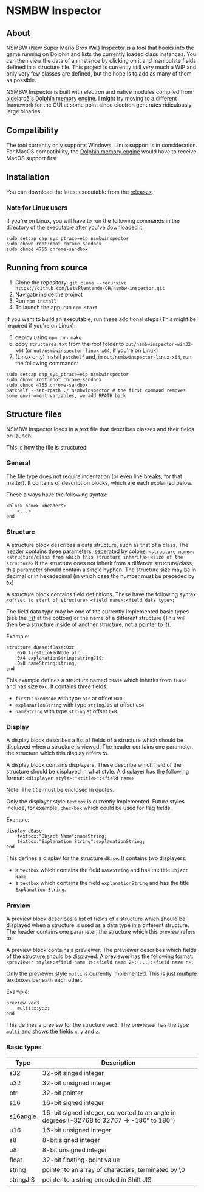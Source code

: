 # NSMBW Inspector
## About
NSMBW (New Super Mario Bros Wii.) Inspector is a tool that hooks into the game running on Dolphin and lists the currently loaded class instances. You can then view the data of an instance by clicking on it and manipulate fields defined in a structure file. This project is currently still very much a WIP and only very few classes are defined, but the hope is to add as many of them as possible.

NSMBW Inspector is built with electron and native modules compiled from [aldelaro5's Dolphin memory engine](https://github.com/aldelaro5/Dolphin-memory-engine). I might try moving to a different framework for the GUI at some point since electron generates ridiculously large binaries.
## Compatibility
The tool currently only supports Windows. Linux support is in consideration. For MacOS compatibility, the [Dolphin memory engine](https://github.com/aldelaro5/Dolphin-memory-engine) would have to receive MacOS support first.
## Installation
You can download the latest executable from the [releases](https://github.com/LetsPlentendo-CH/nsmbw-inspector/releases).
### Note for Linux users
If you're on Linux, you will have to run the following commands in the directory of the executable after you've downloaded it:
```shell
sudo setcap cap_sys_ptrace=eip nsmbwinspector
sudo chown root:root chrome-sandbox
sudo chmod 4755 chrome-sandbox
```
## Running from source
1. Clone the repository: `git clone --recursive https://github.com/LetsPlentendo-CH/nsmbw-inspector.git`
2. Navigate inside the project
3. Run `npm install`
4. To launch the app, run `npm start`

If you want to build an executable, run these additional steps (This might be required if you're on Linux):

5. deploy using `npm run make`
6. copy `structures.txt` from the root folder to `out/nsmbwinspector-win32-x64` (or `out/nsmbwinspector-linux-x64`, if you're on Linux)
7. (Linux only) Install `patchelf` and, in `out/nsmbwinspector-linux-x64`, run the following commands:
```shell
sudo setcap cap_sys_ptrace=eip nsmbwinspector
sudo chown root:root chrome-sandbox
sudo chmod 4755 chrome-sandbox
patchelf --set-rpath ./ nsmbwinspector # the first command removes some enviroment variables, we add RPATH back
```

## Structure files
NSMBW Inspector loads in a text file that describes classes and their fields on launch.

This is how the file is structured:
### General
The file type does not require indentation (or even line breaks, for that matter).
It contains of description blocks, which are each explained below.

These always have the following syntax:
```
<block name> <headers>
    <...>
end
```
### Structure
A structure block describes a data structure, such as that of a class. The header contains three parameters, seperated by colons:
`<structure name>:<structure/class from which this structure inherits>:<size of the structure>`
If the structure does not inherit from a different structure/class, this parameter should contain a single hyphen.
The structure size may be in decimal or in hexadecimal (in which case the number must be preceded by `0x`)

A structure block contains field definitions. These have the following syntax:
`<offset to start of structure> <field name>:<field data type>;`

The field data type may be one of the currently implemented basic types (see the [list](#basic-types) at the bottom) or the name of a different structure (This will then be a structure inside of another structure, not a pointer to it).

Example:
```
structure dBase:fBase:0xc
    0x0 firstLinkedNode:ptr;
    0x4 explanationString:stringJIS;
    0x8 nameString:string;
end
```
This example defines a structure named `dBase` which inherits from `fBase` and has size `0xc`. It contains three fields:

- `firstLinkedNode` with type `ptr` at offset `0x0`.
- `explanationString` with type `stringJIS` at offset `0x4`.
- `nameString` with type `string` at offset `0x8`.

### Display
A display block describes a list of fields of a structure which should be displayed when a structure is viewed. The header contains one parameter, the structure which this display refers to.

A display block contains displayers. These describe which field of the structure should be displayed in what style. A displayer has the following format:
`<displayer style>:"<title>":<field name>`

Note: The title must be enclosed in quotes.

Only the displayer style `textbox` is currently implemented. Future styles include, for example, `checkbox` which could be used for flag fields.

Example:
```
display dBase
    textbox:"Object Name":nameString;
    textbox:"Explanation String":explanationString;
end
```
This defines a display for the structure `dBase`. It contains two displayers:

- a `textbox` which contains the field `nameString` and has the title `Object Name`.
- a `textbox` which contains the field `explanationString` and has the title `Explanation String`.


### Preview
A preview block describes a list of fields of a structure which should be displayed when a structure is used as a data type in a different structure. The header contains one parameter, the structure which this preview refers to.

A preview block contains a previewer. The previewer describes which fields of the structure should be displayed. A previewer has the following format:
`<previewer style>:<field name 1>:<field name 2>:(...):<field name n>;`

Only the previewer style `multi` is currently implemented. This is just multiple textboxes beneath each other.

Example:
```
preview vec3
    multi:x:y:z;
end
```
This defines a preview for the structure `vec3`. The previewer has the type `multi` and shows the fields `x`, `y` and `z`.

### Basic types
Type | Description
--- | ---
s32 | 32-bit singed integer
u32 | 32-bit unsigned integer
ptr | 32-bit pointer
s16 | 16-bit signed integer
s16angle | 16-bit signed integer, converted to an angle in degrees (-32768 to 32767 -> -180° to 180°)
u16 | 16-bit unsigned integer
s8 | 8-bit signed integer
u8 | 8-bit unsigned integer
float | 32-bit floating-point value
string | pointer to an array of characters, terminated by \0
stringJIS | pointer to a string encoded in Shift JIS